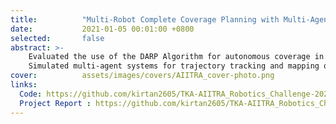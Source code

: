 ```yaml
---
title:          "Multi-Robot Complete Coverage Planning with Multi-Agent Systems"
date:           2021-01-05 00:01:00 +0800
selected:       false
abstract: >-
    Evaluated the use of the DARP Algorithm for autonomous coverage in cleaning robots and compared performance across different coverage algorithms. 
    Simulated multi-agent systems for trajectory tracking and mapping of unknown territories in a swarm drone project.
cover:          assets/images/covers/AIITRA_cover-photo.png 
links:
  Code: https://github.com/kirtan2605/TKA-AIITRA_Robotics_Challenge-2021
  Project Report : https://github.com/kirtan2605/TKA-AIITRA_Robotics_Challenge-2021/raw/master/Round%202/Submission/Report/Submitted%20Report/Proposal%20Report.pdf
---
```

